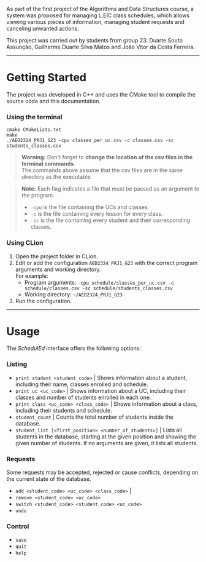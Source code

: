 As part of the first project of the Algorithms and Data Structures course, a system was proposed for managing L.EIC class schedules, which allows viewing various pieces of information, managing student requests and canceling unwanted actions.

This project was carried out by students from group 23: Duarte Souto Assunção, Guilherme Duarte Silva Matos and João Vítor da Costa Ferreira.

---

# Getting Started
The project was developed in C++ and uses the CMake tool to compile the source code and this documentation.
### Using the terminal
```
cmake CMakeLists.txt
make
./AED2324_PRJ1_G23 -cpu classes_per_uc.csv -c classes.csv -sc students_classes.csv
```

> **Warning:** Don't forget to **change the location of the csv files in the terminal commands**.  
> The commands above assume that the csv files are in the same directory as the executable.

> **Note:** Each flag indicates a file that must be passed as an argument to the program.
> - `-cpu` is the file containing the UCs and classes.
> - `-c` is the file containing every lesson for every class.
> - `-sc` is the file containing every student and their corresponding classes.

### Using CLion
1. Open the project folder in CLion.
2. Edit or add the configuration `AED2324_PRJ1_G23` with the correct program arguments and working directory.  
   For example:
    - Program arguments: `-cpu schedule/classes_per_uc.csv -c schedule/classes.csv -sc schedule/students_classes.csv`
    - Working directory: `~/AED2324_PRJ1_G23`
3. Run the configuration.

------

# Usage
The _SchedulEd_ interface offers the following options:

### Listing
- `print student <student_code>` | Shows information about a student, including their name, classes enrolled and schedule.
- `print uc <uc_code>` | Shows information about a UC, including their classes and number of students enrolled in each one.
- `print class <uc_code> <class_code>` | Shows information about a class, including their students and schedule.
- `student_count` | Counts the total number of students inside the database.
- `student_list [<first_position> <number_of_students>]` | Lists all students in the database, starting at the given position and showing the given number of students. If no arguments are given, it lists all students.

### Requests
Some requests may be accepted, rejected or cause conflicts, depending on the current state of the database.
- `add <student_code> <uc_code> <class_code>` | 
- `remove <student_code> <uc_code>`
- `switch <student_code> <student_code> <uc_code>`
- `undo`

### Control
- `save`
- `quit`
- `help`
